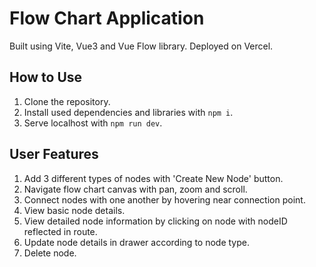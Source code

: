 # Flow Chart Application

Built using Vite, Vue3 and Vue Flow library. Deployed on Vercel.

## How to Use
1. Clone the repository.
2. Install used dependencies and libraries with `npm i`.
3. Serve localhost with `npm run dev`.

## User Features
1. Add 3 different types of nodes with 'Create New Node' button.
2. Navigate flow chart canvas with pan, zoom and scroll.
3. Connect nodes with one another by hovering near connection point.
4. View basic node details.
5. View detailed node information by clicking on node with nodeID reflected in route.
6. Update node details in drawer according to node type. 
7. Delete node. 